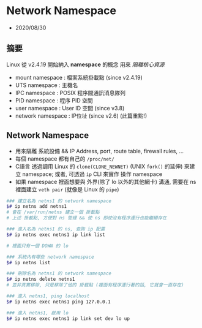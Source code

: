 # Network Namespace

- 2020/08/30

## 摘要

Linux 從 v2.4.19 開始納入 **namespace** 的概念 用來 *隔離核心資源*

- mount namespace   : 檔案系統掛載點 (since v2.4.19)
- UTS namespace     : 主機名
- IPC namespace     : POSIX 程序間通訊消息隊列
- PID namespace     : 程序 PID 空間
- user namespace    : User ID 空間 (since v3.8)
- network namespace : IP位址 (since v2.6) (此篇重點!)

    
## Network Namespace

- 用來隔離 系統設備 && IP Address, port, route table, firewall rules, ...
- 每個 namespace 都有自己的 `/proc/net/`
- C語言 透過調用 Linux 的 `clone(CLONE_NEWNET)` (UNIX `fork()` 的延伸) 來建立 namespace; 或者, 可透過 `ip` CLI 來實作 操作 namespace
- 如果 namespace 裡面想要與 外界(除了 lo 以外的其他網卡) 溝通, 需要在 ns 裡面建立 `veth pair` (就像是 Linux 的 `pipe`)

```bash
### 建立名為 netns1 的 network namespace
$# ip netns add netns1
# 會在 /var/run/netns 建立一個 掛載點
# 上述 掛載點, 方便對 ns 管理 && 使 ns 即使沒有程序運行也能繼續存在

### 進入名為 netns1 的 ns, 查詢 ip 配置
$# ip netns exec netns1 ip link list

# 裡面只有一個 DOWN 的 lo

### 系統內有哪些 network namespace
$# ip netns list

### 刪除名為 netns1 的 network namespace
$# ip netns delete netns1
# 並非真實移除, 只是移除了他的 掛載點 (裡面有程序運行著的話, 它就會一直存在)

### 進入 netns1, ping localhost
$# ip netns exec netns1 ping 127.0.0.1

### 進入 netns1, 啟用 lo 
$# ip netns exec netns1 ip link set dev lo up



```

